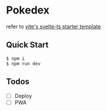 # Pokedex

refer to [vite's svelte-ts starter template](https://github.com/vitejs/vite/tree/main/packages/create-vite/template-svelte-ts#readme)

## Quick Start

```console
$ npm i
$ npm run dev
```

## Todos

- [ ] Deploy
- [ ] PWA
